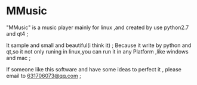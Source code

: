 MMusic
======

"MMusic" is a music player mainly for linux ,and created by use python2.7 and qt4 ;

It sample and small and beautiful(i think it) ; 
Because it write by python and qt,so it not only runing in linux,you can run it in any Platform ,like windows and mac ;

If someone like this software and have some ideas to perfect it , please email to 631706073@qq.com ;


